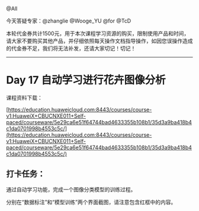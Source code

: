 @All

今天答疑专家：@zhanglie @Wooge_YU @for @TcD

本轮代金券共计1500元，用于本次课程学习资源的购买，限制使用产品和时间，请大家不要购买其他产品，并仔细依照每天操作文档指导操作，如因您误操作造成的代金券不足，我们将无法补发，还请大家切记！切记！

------------------

# Day 17 自动学习进行花卉图像分析

课程资料下载：

[https://education.huaweicloud.com:8443/courses/course-v1:HuaweiX+CBUCNXE011+Self-paced/courseware/5e29ca6e51f64744bad4633355b108b1/35d3a9ba418b4c1da0701998b4553c5c/](https://education.huaweicloud.com:8443/courses/course-v1:HuaweiX+CBUCNXE011+Self-paced/courseware/5e29ca6e51f64744bad4633355b108b1/35d3a9ba418b4c1da0701998b4553c5c/)

## 打卡任务：

通过自动学习功能，完成一个图像分类模型的训练过程。

分别在“数据标注”和“模型训练”两个界面截图，请注意包含红框中的内容。
